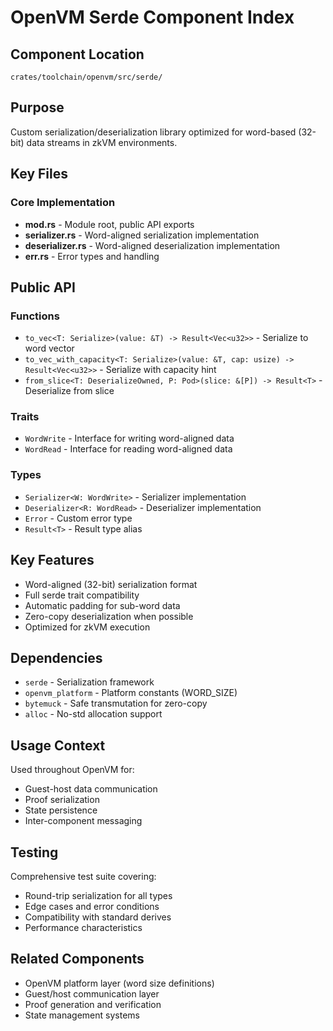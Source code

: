 # OpenVM Serde Component Index

## Component Location
`crates/toolchain/openvm/src/serde/`

## Purpose
Custom serialization/deserialization library optimized for word-based (32-bit) data streams in zkVM environments.

## Key Files

### Core Implementation
- **mod.rs** - Module root, public API exports
- **serializer.rs** - Word-aligned serialization implementation
- **deserializer.rs** - Word-aligned deserialization implementation  
- **err.rs** - Error types and handling

## Public API

### Functions
- `to_vec<T: Serialize>(value: &T) -> Result<Vec<u32>>` - Serialize to word vector
- `to_vec_with_capacity<T: Serialize>(value: &T, cap: usize) -> Result<Vec<u32>>` - Serialize with capacity hint
- `from_slice<T: DeserializeOwned, P: Pod>(slice: &[P]) -> Result<T>` - Deserialize from slice

### Traits
- `WordWrite` - Interface for writing word-aligned data
- `WordRead` - Interface for reading word-aligned data

### Types
- `Serializer<W: WordWrite>` - Serializer implementation
- `Deserializer<R: WordRead>` - Deserializer implementation
- `Error` - Custom error type
- `Result<T>` - Result type alias

## Key Features
- Word-aligned (32-bit) serialization format
- Full serde trait compatibility
- Automatic padding for sub-word data
- Zero-copy deserialization when possible
- Optimized for zkVM execution

## Dependencies
- `serde` - Serialization framework
- `openvm_platform` - Platform constants (WORD_SIZE)
- `bytemuck` - Safe transmutation for zero-copy
- `alloc` - No-std allocation support

## Usage Context
Used throughout OpenVM for:
- Guest-host data communication
- Proof serialization
- State persistence
- Inter-component messaging

## Testing
Comprehensive test suite covering:
- Round-trip serialization for all types
- Edge cases and error conditions
- Compatibility with standard derives
- Performance characteristics

## Related Components
- OpenVM platform layer (word size definitions)
- Guest/host communication layer
- Proof generation and verification
- State management systems